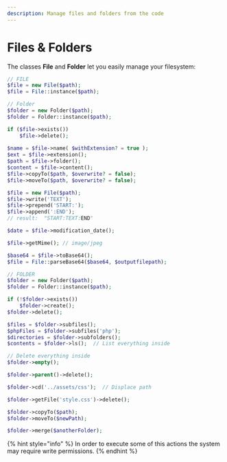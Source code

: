 ```yaml
---
description: Manage files and folders from the code
---
```


# Files & Folders

The classes **File** and **Folder** let you easily manage your filesystem:

```php
// FILE
$file = new File($path);
$file = File::instance($path);

// Folder
$folder = new Folder($path);
$folder = Folder::instance($path);

if ($file->exists())
    $file->delete();
    
$name = $file->name( $withExtension? = true );
$ext = $file->extension();
$path = $file->folder();
$content = $file->content();
$file->copyTo($path, $overwrite? = false);
$file->moveTo($path, $overwrite? = false);

$file = new File($path);
$file->write('TEXT');
$file->prepend('START:');
$file->append(':END');
// result:  "START:TEXT:END"

$date = $file->modification_date();

$file->getMime(); // image/jpeg

$base64 = $file->toBase64();
$file = File::parseBase64($base64, $outputfilepath);

// FOLDER
$folder = new Folder($path);
$folder = Folder::instance($path);

if (!$folder->exists())
    $folder->create();
$folder->delete();

$files = $folder->subfiles();
$phpFiles = $folder->subfiles('php');
$directories = $folder->subfolders();
$contents = $folder->ls();  // List everything inside

// Delete everything inside
$folder->empty();

$folder->parent()->delete();

$folder->cd('../assets/css');  // Displace path

$folder->getFile('style.css')->delete();

$folder->copyTo($path);
$folder->moveTo($newPath);

$folder->merge($anotherFolder);
```

{% hint style="info" %}
In order to execute some of this actions the system may require write permissions.
{% endhint %}
